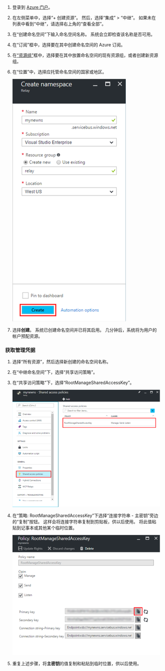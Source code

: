 1. 登录到 [Azure 门户][Azure portal]。
2. 在左侧菜单中，选择“+ 创建资源”。 然后，选择“集成” > “中继”。 如果未在列表中看到“中继”，请选择右上角的“查看全部”。 
3. 在“创建命名空间”下输入命名空间名称。 系统会立即检查该名称是否可用。
4. 在“订阅”框中，选择要在其中创建命名空间的 Azure 订阅。
5. 在[“资源组”](../articles/azure-resource-manager/resource-group-portal.md)框中，选择要在其中放置命名空间的现有资源组，或者创建新资源组。  
6. 在“位置”中，选择应托管命名空间的国家或地区。
   
    ![创建命名空间][create-namespace]
7. 选择**创建**。 系统已创建命名空间并已将其启用。 几分钟后，系统将为用户的帐户预配资源。

### <a name="get-management-credentials"></a>获取管理凭据

1. 选择“所有资源”，然后选择新创建的命名空间名称。
2. 在“中继命名空间”下，选择“共享访问策略”。  
3. 在“共享访问策略”下，选择“RootManageSharedAccessKey”。
   
    ![connection-info][connection-info]
4. 在“策略: RootManageSharedAccessKey”下选择“连接字符串 - 主密钥”旁边的“复制”按钮。 这样会将连接字符串复制到剪贴板，供以后使用。 将此值粘贴到记事本或其他某个临时位置。
   
    ![connection-string][connection-string]

5. 重复上述步骤，将**主密钥**的值复制和粘贴到临时位置，供以后使用。  

<!--Image references-->

[create-namespace]: ./media/relay-create-namespace-portal/create-namespace.png
[connection-info]: ./media/relay-create-namespace-portal/connection-info.png
[connection-string]: ./media/relay-create-namespace-portal/connection-string.png
[Azure portal]: https://portal.azure.com
